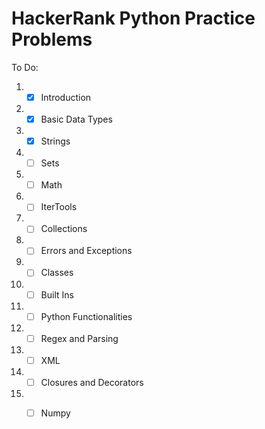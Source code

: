 # HackerRank Python Practice Problems

To Do:
1. - [x]  Introduction
2. - [x]  Basic Data Types
3. - [x]  Strings
4. - [ ]  Sets
5. - [ ]  Math
6. - [ ]  IterTools
7. - [ ]  Collections
8. - [ ]  Errors and Exceptions
9. - [ ]  Classes
10. - [ ]  Built Ins
11. - [ ]  Python Functionalities
12. - [ ]  Regex and Parsing
13. - [ ]  XML
14. - [ ]  Closures and Decorators
15. - [ ]  Numpy


